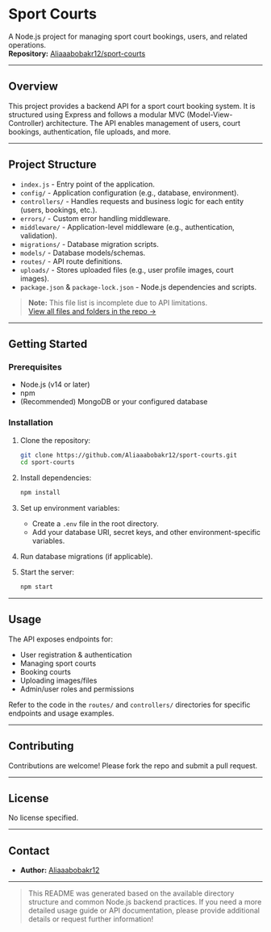 # Sport Courts

A Node.js project for managing sport court bookings, users, and related operations.  
**Repository:** [Aliaaabobakr12/sport-courts](https://github.com/Aliaaabobakr12/sport-courts)

---

## Overview

This project provides a backend API for a sport court booking system. It is structured using Express and follows a modular MVC (Model-View-Controller) architecture. The API enables management of users, court bookings, authentication, file uploads, and more.

---

## Project Structure

- `index.js` - Entry point of the application.
- `config/` - Application configuration (e.g., database, environment).
- `controllers/` - Handles requests and business logic for each entity (users, bookings, etc.).
- `errors/` - Custom error handling middleware.
- `middleware/` - Application-level middleware (e.g., authentication, validation).
- `migrations/` - Database migration scripts.
- `models/` - Database models/schemas.
- `routes/` - API route definitions.
- `uploads/` - Stores uploaded files (e.g., user profile images, court images).
- `package.json` & `package-lock.json` - Node.js dependencies and scripts.

> **Note:** This file list is incomplete due to API limitations.  
> [View all files and folders in the repo &rarr;](https://github.com/Aliaaabobakr12/sport-courts/tree/main)

---

## Getting Started

### Prerequisites

- Node.js (v14 or later)
- npm
- (Recommended) MongoDB or your configured database

### Installation

1. Clone the repository:
   ```bash
   git clone https://github.com/Aliaaabobakr12/sport-courts.git
   cd sport-courts
   ```

2. Install dependencies:
   ```bash
   npm install
   ```

3. Set up environment variables:
   - Create a `.env` file in the root directory.
   - Add your database URI, secret keys, and other environment-specific variables.

4. Run database migrations (if applicable).

5. Start the server:
   ```bash
   npm start
   ```

---

## Usage

The API exposes endpoints for:

- User registration & authentication
- Managing sport courts
- Booking courts
- Uploading images/files
- Admin/user roles and permissions

Refer to the code in the `routes/` and `controllers/` directories for specific endpoints and usage examples.

---

## Contributing

Contributions are welcome! Please fork the repo and submit a pull request.

---

## License

No license specified.

---

## Contact

- **Author:** [Aliaaabobakr12](https://github.com/Aliaaabobakr12)

---

> This README was generated based on the available directory structure and common Node.js backend practices. If you need a more detailed usage guide or API documentation, please provide additional details or request further information!

